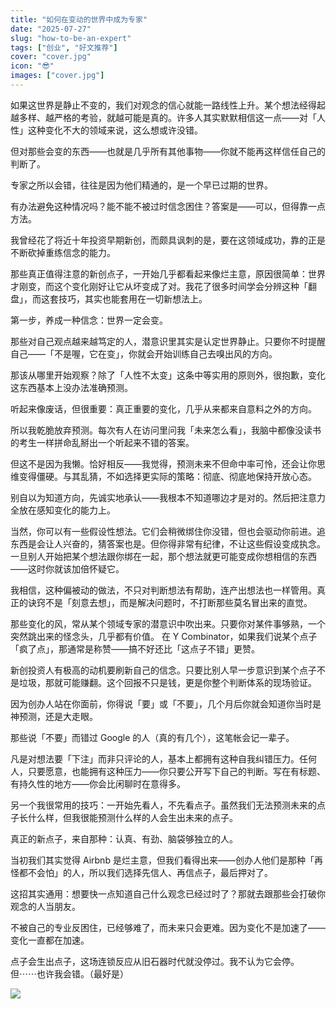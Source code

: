 ```yaml
---
title: "如何在变动的世界中成为专家"
date: "2025-07-27"
slug: "how-to-be-an-expert"
tags: ["创业", "好文推荐"]
cover: "cover.jpg"
icon: "😎"
images: ["cover.jpg"]
---
```

如果这世界是静止不变的，我们对观念的信心就能一路线性上升。某个想法经得起越多样、越严格的考验，就越可能是真的。许多人其实默默相信这一点——对「人性」这种变化不大的领域来说，这么想或许没错。



但对那些会变的东西——也就是几乎所有其他事物——你就不能再这样信任自己的判断了。



专家之所以会错，往往是因为他们精通的，是一个早已过期的世界。



有办法避免这种情况吗？能不能不被过时信念困住？答案是——可以，但得靠一点方法。



我曾经花了将近十年投资早期新创，而颇具讽刺的是，要在这领域成功，靠的正是不断砍掉重练信念的能力。



那些真正值得注意的新创点子，一开始几乎都看起来像烂主意，原因很简单：世界才刚变，而这个变化刚好让它从坏变成了对。我花了很多时间学会分辨这种「翻盘」，而这套技巧，其实也能套用在一切新想法上。



第一步，养成一种信念：世界一定会变。



那些对自己观点越来越笃定的人，潜意识里其实是认定世界静止。只要你不时提醒自己——「不是喔，它在变」，你就会开始训练自己去嗅出风的方向。



那该从哪里开始观察？除了「人性不太变」这条中等实用的原则外，很抱歉，变化这东西基本上没办法准确预测。



听起来像废话，但很重要：真正重要的变化，几乎从来都来自意料之外的方向。



所以我乾脆放弃预测。每次有人在访问里问我「未来怎么看」，我脑中都像没读书的考生一样拼命乱掰出一个听起来不错的答案。



但这不是因为我懒。恰好相反——我觉得，预测未来不但命中率可怜，还会让你思维变得僵硬。与其乱猜，不如选择更实际的策略：彻底、彻底地保持开放心态。



别自以为知道方向，先诚实地承认——我根本不知道哪边才是对的。然后把注意力全放在感知变化的能力上。



当然，你可以有一些假设性想法。它们会稍微绑住你没错，但也会驱动你前进。追东西是会让人兴奋的，猜答案也是。但你得非常有纪律，不让这些假设变成执念。
一旦别人开始把某个想法跟你绑在一起，那个想法就更可能变成你想相信的东西——这时你就该加倍怀疑它。



我相信，这种偏被动的做法，不只对判断想法有帮助，连产出想法也一样管用。真正的诀窍不是「刻意去想」，而是解决问题时，不打断那些莫名冒出来的直觉。



那些变化的风，常从某个领域专家的潜意识中吹出来。只要你对某件事够熟，一个突然跳出来的怪念头，几乎都有价值。
在 Y Combinator，如果我们说某个点子「疯了点」，那通常是称赞——搞不好还比「这点子不错」更赞。



新创投资人有极高的动机要刷新自己的信念。只要比别人早一步意识到某个点子不是垃圾，那就可能赚翻。这个回报不只是钱，更是你整个判断体系的现场验证。



因为创办人站在你面前，你得说「要」或「不要」，几个月后你就会知道你当时是神预测，还是大走眼。



那些说「不要」而错过 Google 的人（真的有几个），这笔帐会记一辈子。



凡是对想法要「下注」而非只评论的人，基本上都拥有这种自我纠错压力。任何人，只要愿意，也能拥有这种压力——你只要公开写下自己的判断。写在有标题、有持久性的地方——你会比闲聊时在意得多。



另一个我很常用的技巧：一开始先看人，不先看点子。虽然我们无法预测未来的点子长什么样，但我很能预测什么样的人会生出未来的点子。



真正的新点子，来自那种：认真、有劲、脑袋够独立的人。



当初我们其实觉得 Airbnb 是烂主意，但我们看得出来——创办人他们是那种「再怪都不会怕」的人，所以我们选择先信人、再信点子，最后押对了。



这招其实通用：想要快一点知道自己什么观念已经过时了？那就去跟那些会打破你观念的人当朋友。



不被自己的专业反困住，已经够难了，而未来只会更难。因为变化不是加速了——变化一直都在加速。



点子会生出点子，这场连锁反应从旧石器时代就没停过。我不认为它会停。
但⋯⋯也许我会错。（最好是）




![](https://prod-files-secure.s3.us-west-2.amazonaws.com/112d0858-5090-4d34-a606-b75eb8d65fd2/46476355-9cf3-4e99-9b7a-3531bc426380/1000202064.png?X-Amz-Algorithm=AWS4-HMAC-SHA256&X-Amz-Content-Sha256=UNSIGNED-PAYLOAD&X-Amz-Credential=ASIAZI2LB466RH3CQ7MK%2F20251030%2Fus-west-2%2Fs3%2Faws4_request&X-Amz-Date=20251030T201510Z&X-Amz-Expires=3600&X-Amz-Security-Token=IQoJb3JpZ2luX2VjEDwaCXVzLXdlc3QtMiJHMEUCIGY4RAzK2tluEyn8ENl56dKVw%2FW6MBZFM0LFUE5FxI1GAiEAnYTyNb2u6ri9jNYnqABrhrQA%2FcyimY4GG1mFGnGEu%2BwqiAQI9f%2F%2F%2F%2F%2F%2F%2F%2F%2F%2FARAAGgw2Mzc0MjMxODM4MDUiDDOrUDvHi05FfljxyircA2cTfnVowPIMI3VQoIM7cXJQeAqIN%2Beq0WL6vfmMDl80dYirq8rBkVqXEnfaTsHJ3KlIe%2BT7HtA%2Bd17BoP1MHusN0QDyhzE8OwQj3nrJawaCqmUKg8DK9YCPLyip2VqV3%2F0rIVMR7kD7NuqYjG9nosJxi39x%2FkvCLZkAI2RLliCS0EOBIhCQBT4Y3j1xxoExrmuR6QRQGUq%2FdlfThY%2BWFTN1v0uD9KixhBffF1KE9ncJMmvRje1QQQLPDbRzbkDCekGXd%2Bm4rJssekPRCg1%2Bik%2FNlb8jy0p6GstyyZkAQJzE2craieijSDMYPycztdMuSw6LdeEFG3M2kt%2FpxxsYbYQxTOkyTVTBIx2PMG8LA8xc7lxNncCz9xnLsezyYtNhg3klNWccqtq3%2FjX8QKaGXBGzfEizPn8cXhLaHjQVLGz%2BXQzJAfCZh7Dh7XJQ89hdFyo6Vzbu7hELfWZXq%2BDclQi0xp%2F2PKj8BQXkBHLWPEi%2FBIRru8WQn2XYYuxBDnZOgte4hYaD0iTy0qyG1ZT1frQaQsHDNxjI%2FaJCHfuo0jGVQEMpEti2RPo6FCxHvvYHSmfLW0Mle7ZoONvAcD0YPTq9xCg7VcBkfMRwYqFONwyiEfi9W%2F7mf%2Be5yqr8MN%2BJj8gGOqUBYR3KqAqvEgNl%2Fi13sWv4lnpwBoyzscnaflftkivaB%2F3z9mAZDvJQSS1fIA0DU98ouoHLdm4n0XSYpPfq7%2B5sgUkLnR9GVE%2FUMNt2CkR5UkANq%2F6KDXXmtMBDzLvsRp1hj3uUKEvVvy%2FHjlSqwku%2Bn%2B%2FnMTgXDgtqmdeTqo9Aq4cvbOGxkSHW%2F7qVpzS%2F3QNvdtqwu1Dx7nYtqVUfYIZFXDgDyWV2&X-Amz-Signature=1d3c3ff1cc453ed729f927fc15e10d09335326f7b005c4f47f32f6c10ebf795c&X-Amz-SignedHeaders=host&x-amz-checksum-mode=ENABLED&x-id=GetObject)

